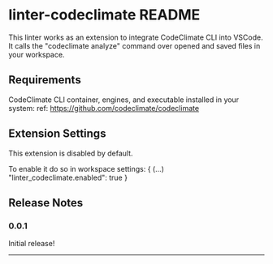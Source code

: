 # linter-codeclimate README

This linter works as an extension to integrate CodeClimate CLI into VSCode. It calls the "codeclimate analyze" command over opened and saved files in your workspace.

## Requirements

CodeClimate CLI container, engines, and executable installed in your system:
ref: https://github.com/codeclimate/codeclimate

## Extension Settings

This extension is disabled by default.

To enable it do so in workspace settings:
{
  (...)
  "linter_codeclimate.enabled": true
}

## Release Notes
### 0.0.1

Initial release!

-----------------------------------------------------------------------------------------------------------
